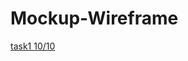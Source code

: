 # Mockup-Wireframe
[task1 10/10](https://miro.com/app/board/uXjVPP2M6dQ=/?share_link_id=830680969946)

